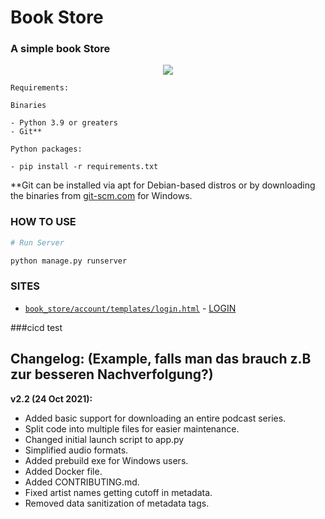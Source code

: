 # Book Store

### A simple book Store 
<p align="center">
  <img src="https://cdn.pixabay.com/photo/2016/03/26/22/21/books-1281581_960_720.jpg">
</p>

```
Requirements:

Binaries

- Python 3.9 or greaters
- Git**

Python packages:

- pip install -r requirements.txt

```
\*\*Git can be installed via apt for Debian-based distros or by downloading the binaries from [git-scm.com](https://git-scm.com/download/win) for Windows.

### HOW TO USE
```python
# Run Server

python manage.py runserver


```

### SITES
- [`book_store/account/templates/login.html`](book_store/account/templates/login.html) - [LOGIN](http://127.0.0.1:8000/account/login)

###cicd test


## **Changelog:** (Example, falls man das brauch z.B zur besseren Nachverfolgung?)
**v2.2 (24 Oct 2021):**
- Added basic support for downloading an entire podcast series.
- Split code into multiple files for easier maintenance.
- Changed initial launch script to app.py
- Simplified audio formats.
- Added prebuild exe for Windows users.
- Added Docker file.
- Added CONTRIBUTING.md.
- Fixed artist names getting cutoff in metadata.
- Removed data sanitization of metadata tags.
